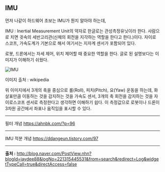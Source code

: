 ## IMU

먼저 나같이 하드웨어 초보는 IMU가 뭔지 알아야 하는데,

IMU : Inertial Measurement Unit의 약자로 한글로는 관성측정유닛이라 한다. 사람으로 치면 귓속의 세반고리관(신체의 회전을 지각하는 역할을 한다고 한다.)이다. 자이로스코프, 가속도계가 기본으로 해서 여기서는 지자계 센서가 포함되어 있다. 

로봇, 드론에서는 자세 제어, 위치 제어할 때 중요한 역할을 한다. 글로 된 설명보다는 이미지가 이해하기 쉬웠다.

![IMU](./img/Roll_Pitch_Yaw.jpg)

이미지 출처 : wikipedia


위 이미지에서 3개의 축을 중심으로 롤(Roll), 피치(Pitch), 요(Yaw) 운동을 하는데, 화살표만큼 이동하는 것을 감지하는 것을 가속도 센서, 3개의 축 회전을 감지하는 것을 자이로스코프 센서로 측정한다고 생각하면 이해하기 쉽다. 이 측정값으로 로봇이나 드론이 3차원 공간에서 좌표나 움직임을 표시할 수 있다. 

---
필터 개념 
https://ahnbk.com/?p=96

---
IMU 적분 개념
https://ddangeun.tistory.com/97


---

 **출처 :** http://blog.naver.com/PostView.nhn?blogId=jaydee88&logNo=221315445531&from=search&redirect=Log&widgetTypeCall=true&directAccess=false
